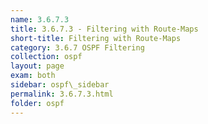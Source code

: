 ```yaml
---
name: 3.6.7.3
title: 3.6.7.3 - Filtering with Route-Maps
short-title: Filtering with Route-Maps
category: 3.6.7 OSPF Filtering
collection: ospf
layout: page
exam: both
sidebar: ospf\_sidebar
permalink: 3.6.7.3.html
folder: ospf
---
```



